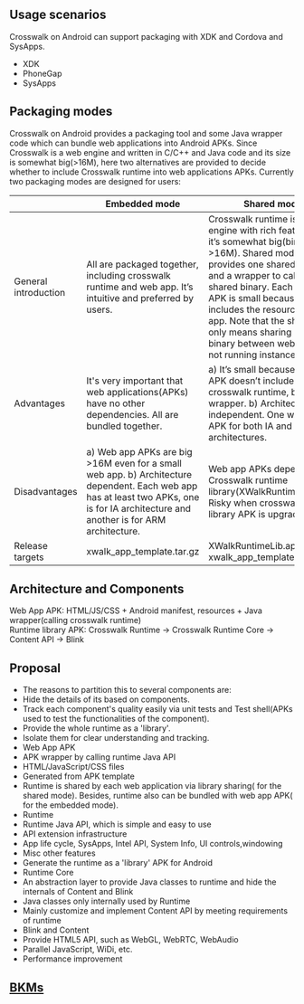 ## Usage scenarios
Crosswalk on Android can support packaging with XDK and Cordova and SysApps.
 * XDK
 * PhoneGap
 * SysApps

## Packaging modes
Crosswalk on Android provides a packaging tool and some Java wrapper code which can bundle web applications into Android APKs. Since Crosswalk is a web engine and written in C/C++ and Java code and its size is somewhat big(>16M), here two alternatives are provided to decide whether to include Crosswalk runtime into web applications APKs. Currently two packaging modes are designed for users:

| | Embedded mode | Shared mode |
-------------|--------------------|------------------
| General introduction | All are packaged together, including crosswalk runtime and web app. It’s intuitive and preferred by users.  | Crosswalk runtime is a web engine with rich features so it’s somewhat big(binary >16M). Shared mode provides one shared binary and a wrapper to call the shared binary. Each web app APK is small because it only includes the resources of web app. Note that the share mode only means sharing crosswalk binary between web apps but not running instances. |
| Advantages | It's very important that web applications(APKs) have no other dependencies. All are bundled together. | a) It’s small because web app APK doesn’t include the crosswalk runtime, but a thin wrapper. b) Architecture independent. One web app APK for both IA and ARM architectures. |
| Disadvantages | a) Web app APKs are big >16M even for a small web app. b) Architecture dependent. Each web app has at least two APKs, one is for IA architecture and another is for ARM architecture.| Web app APKs depend on Crosswalk runtime library(XWalkRuntimeLib.apk). Risky when crosswalk runtime library APK is upgraded.  |
| Release targets | xwalk_app_template.tar.gz  | XWalkRuntimeLib.apk, xwalk_app_template.tar.gz |

## Architecture and Components
Web App APK: HTML/JS/CSS + Android manifest, resources + Java wrapper(calling crosswalk runtime)  
Runtime library APK: Crosswalk Runtime -> Crosswalk Runtime Core -> Content API -> Blink  
  
## Proposal
 * The reasons to partition this to several components are:
  * Hide the details of its based on components.
  * Track each component's quality easily via unit tests and Test shell(APKs used to test the functionalities of the component).
  * Provide the whole runtime as a 'library'.
  * Isolate them for clear understanding and tracking.
 * Web App APK
  * APK wrapper by calling runtime Java API
  * HTML/JavaScript/CSS files
  * Generated from APK template
  * Runtime is shared by each web application via library sharing( for the shared mode). Besides, runtime also can be bundled with web app APK( for the embedded mode).
 * Runtime
  * Runtime Java API, which is simple and easy to use
  * API extension infrastructure
  * App life cycle, SysApps, Intel API, System Info, UI controls,windowing
  * Misc other features
  * Generate the runtime as a 'library' APK for Android
 * Runtime Core
  * An abstraction layer to provide Java classes to runtime and hide the internals of Content and Blink
  * Java classes only internally used by Runtime
  * Mainly customize and implement Content API by meeting requirements of runtime
 * Blink and Content
  * Provide HTML5 API, such as WebGL, WebRTC, WebAudio
  * Parallel JavaScript, WiDi, etc.
  * Performance improvement

## [BKMs](Android-BKM)
   